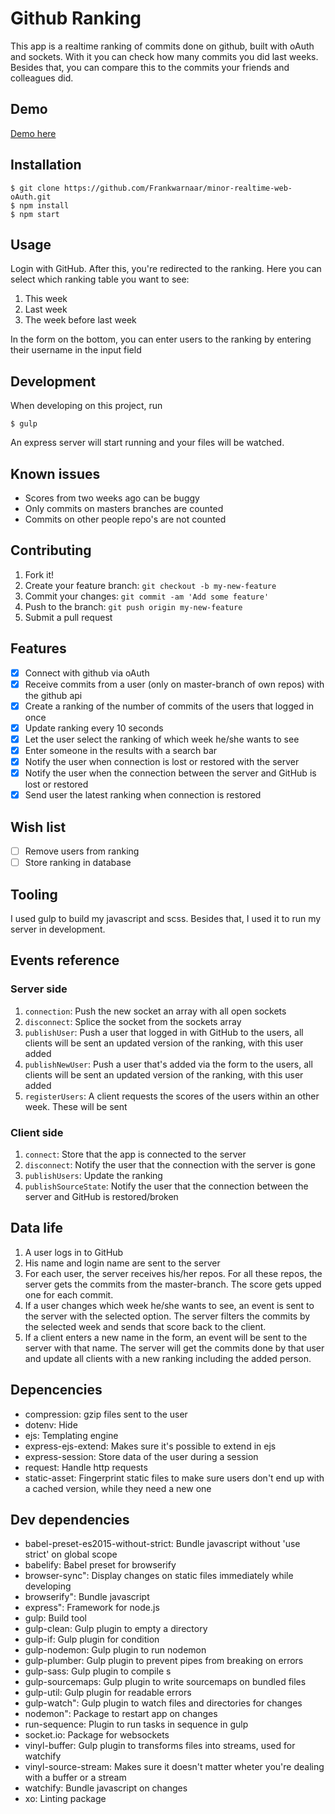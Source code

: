 # Github Ranking
This app is a realtime ranking of commits done on github, built with oAuth and sockets. With it you can check how many commits you did last weeks. Besides that, you can compare this to the commits your friends and colleagues did.

## Demo
[Demo here](https://github-ranking.herokuapp.com/)

## Installation

```
$ git clone https://github.com/Frankwarnaar/minor-realtime-web-oAuth.git
$ npm install
$ npm start
```

## Usage

Login with GitHub. After this, you're redirected to the ranking. Here you can select which ranking table you want to see: 

1. This week
2. Last week
3. The week before last week

In the form on the bottom, you can enter users to the ranking by entering their username in the input field

## Development
When developing on this project, run
```
$ gulp
```
An express server will start running and your files will be watched.

## Known issues
* Scores from two weeks ago can be buggy
* Only commits on masters branches are counted
* Commits on other people repo's are not counted

## Contributing

1. Fork it!
2. Create your feature branch: `git checkout -b my-new-feature`
3. Commit your changes: `git commit -am 'Add some feature'`
4. Push to the branch: `git push origin my-new-feature`
5. Submit a pull request

## Features
* [x] Connect with github via oAuth
* [x] Receive commits from a user (only on master-branch of own repos) with the github api
* [x] Create a ranking of the number of commits of the users that logged in once
* [x] Update ranking every 10 seconds
* [x] Let the user select the ranking of which week he/she wants to see
* [x] Enter someone in the results with a search bar
* [x] Notify the user when connection is lost or restored with the server
* [x] Notify the user when the connection between the server and GitHub is lost or restored
* [x] Send user the latest ranking when connection is restored

## Wish list
* [ ] Remove users from ranking
* [ ] Store ranking in database

## Tooling
I used gulp to build my javascript and scss. Besides that, I used it to run my server in development.

## Events reference
### Server side
1. `connection`: Push the new socket an array with all open sockets
2. `disconnect`: Splice the socket from the sockets array
3. `publishUser`: Push a user that logged in with GitHub to the users, all clients will be sent an updated version of the ranking, with this user added
4. `publishNewUser`: Push a user that's added via the form to the users, all clients will be sent an updated version of the ranking, with this user added
5. `registerUsers`: A client requests the scores of the users within an other week. These will be sent

### Client side
1. `connect`: Store that the app is connected to the server
2. `disconnect`: Notify the user that the connection with the server is gone
3. `publishUsers`: Update the ranking
4. `publishSourceState`: Notify the user that the connection between the server and GitHub is restored/broken

## Data life
1. A user logs in to GitHub
2. His name and login name are sent to the server
3. For each user, the server receives his/her repos. For all these repos, the server gets the commits from the master-branch. The score gets upped one for each commit.
4. If a user changes which week he/she wants to see, an event is sent to the server with the selected option. The server filters the commits by the selected week and sends that score back to the client.
5. If a client enters a new name in the form, an event will be sent to the server with that name. The server will get the commits done by that user and update all clients with a new ranking including the added person.

## Depencencies
* compression: gzip files sent to the user
* dotenv: Hide 
* ejs: Templating engine
* express-ejs-extend: Makes sure it's possible to extend in ejs
* express-session: Store data of the user during a session
* request: Handle http requests
* static-asset: Fingerprint static files to make sure users don't end up with a cached version, while they need a new one

## Dev dependencies
* babel-preset-es2015-without-strict: Bundle javascript without 'use strict' on global scope
* babelify: Babel preset for browserify
* browser-sync": Display changes on static files immediately while developing
* browserify": Bundle javascript
* express": Framework for node.js
* gulp: Build tool
* gulp-clean: Gulp plugin to empty a directory
* gulp-if: Gulp plugin for condition
* gulp-nodemon: Gulp plugin to run nodemon
* gulp-plumber: Gulp plugin to prevent pipes from breaking on errors
* gulp-sass: Gulp plugin to compile s
* gulp-sourcemaps: Gulp plugin to write sourcemaps on bundled files
* gulp-util: Gulp plugin for readable errors
* gulp-watch": Gulp plugin to watch files and directories for changes
* nodemon": Package to restart app on changes
* run-sequence: Plugin to run tasks in sequence in gulp
* socket.io: Package for websockets
* vinyl-buffer: Gulp plugin to transforms files into streams, used for watchify
* vinyl-source-stream: Makes sure it doesn't matter wheter you're dealing with a buffer or a stream
* watchify: Bundle javascript on changes
* xo: Linting package

